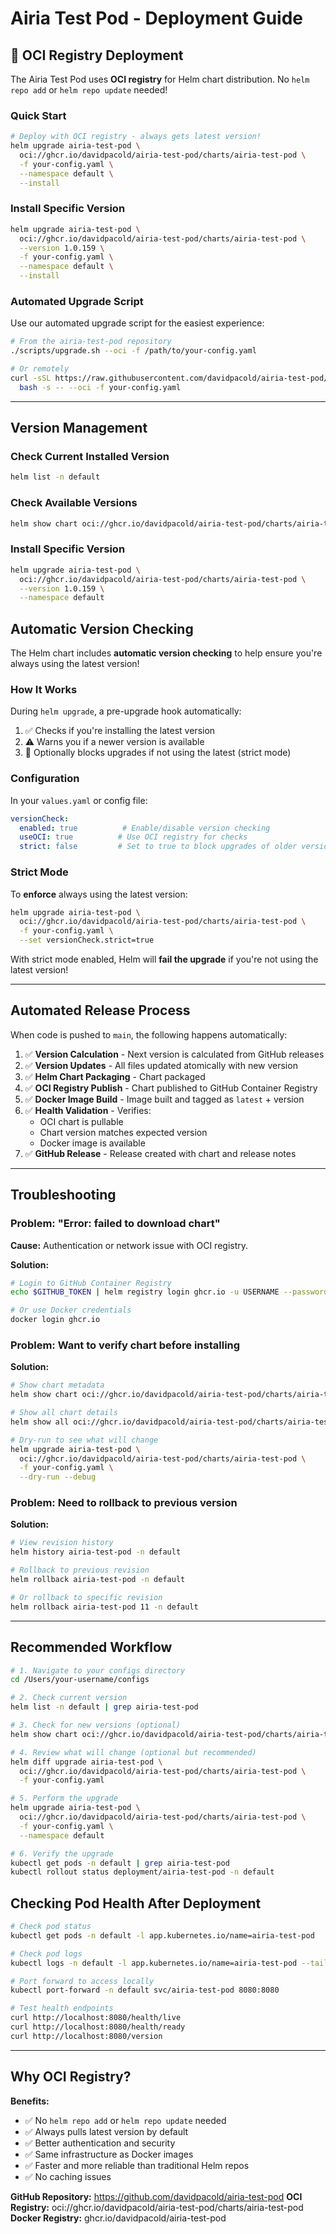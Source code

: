 # Airia Test Pod - Deployment Guide

## 🚀 OCI Registry Deployment

The Airia Test Pod uses **OCI registry** for Helm chart distribution. No `helm repo add` or `helm repo update` needed!

### Quick Start

```bash
# Deploy with OCI registry - always gets latest version!
helm upgrade airia-test-pod \
  oci://ghcr.io/davidpacold/airia-test-pod/charts/airia-test-pod \
  -f your-config.yaml \
  --namespace default \
  --install
```

### Install Specific Version

```bash
helm upgrade airia-test-pod \
  oci://ghcr.io/davidpacold/airia-test-pod/charts/airia-test-pod \
  --version 1.0.159 \
  -f your-config.yaml \
  --namespace default \
  --install
```

### Automated Upgrade Script

Use our automated upgrade script for the easiest experience:

```bash
# From the airia-test-pod repository
./scripts/upgrade.sh --oci -f /path/to/your-config.yaml

# Or remotely
curl -sSL https://raw.githubusercontent.com/davidpacold/airia-test-pod/main/scripts/upgrade.sh | \
  bash -s -- --oci -f your-config.yaml
```

---

## Version Management

### Check Current Installed Version

```bash
helm list -n default
```

### Check Available Versions

```bash
helm show chart oci://ghcr.io/davidpacold/airia-test-pod/charts/airia-test-pod
```

### Install Specific Version

```bash
helm upgrade airia-test-pod \
  oci://ghcr.io/davidpacold/airia-test-pod/charts/airia-test-pod \
  --version 1.0.159 \
  --namespace default
```

## Automatic Version Checking

The Helm chart includes **automatic version checking** to help ensure you're always using the latest version!

### How It Works

During `helm upgrade`, a pre-upgrade hook automatically:
1. ✅ Checks if you're installing the latest version
2. ⚠️ Warns you if a newer version is available
3. 🚫 Optionally blocks upgrades if not using the latest (strict mode)

### Configuration

In your `values.yaml` or config file:

```yaml
versionCheck:
  enabled: true          # Enable/disable version checking
  useOCI: true          # Use OCI registry for checks
  strict: false         # Set to true to block upgrades of older versions
```

### Strict Mode

To **enforce** always using the latest version:

```bash
helm upgrade airia-test-pod \
  oci://ghcr.io/davidpacold/airia-test-pod/charts/airia-test-pod \
  -f your-config.yaml \
  --set versionCheck.strict=true
```

With strict mode enabled, Helm will **fail the upgrade** if you're not using the latest version!

---

## Automated Release Process

When code is pushed to `main`, the following happens automatically:

1. ✅ **Version Calculation** - Next version is calculated from GitHub releases
2. ✅ **Version Updates** - All files updated atomically with new version
3. ✅ **Helm Chart Packaging** - Chart packaged
4. ✅ **OCI Registry Publish** - Chart published to GitHub Container Registry
5. ✅ **Docker Image Build** - Image built and tagged as `latest` + version
6. ✅ **Health Validation** - Verifies:
   - OCI chart is pullable
   - Chart version matches expected version
   - Docker image is available
7. ✅ **GitHub Release** - Release created with chart and release notes

---

## Troubleshooting

### Problem: "Error: failed to download chart"

**Cause:** Authentication or network issue with OCI registry.

**Solution:**
```bash
# Login to GitHub Container Registry
echo $GITHUB_TOKEN | helm registry login ghcr.io -u USERNAME --password-stdin

# Or use Docker credentials
docker login ghcr.io
```

### Problem: Want to verify chart before installing

**Solution:**
```bash
# Show chart metadata
helm show chart oci://ghcr.io/davidpacold/airia-test-pod/charts/airia-test-pod

# Show all chart details
helm show all oci://ghcr.io/davidpacold/airia-test-pod/charts/airia-test-pod

# Dry-run to see what will change
helm upgrade airia-test-pod \
  oci://ghcr.io/davidpacold/airia-test-pod/charts/airia-test-pod \
  -f your-config.yaml \
  --dry-run --debug
```

### Problem: Need to rollback to previous version

**Solution:**
```bash
# View revision history
helm history airia-test-pod -n default

# Rollback to previous revision
helm rollback airia-test-pod -n default

# Or rollback to specific revision
helm rollback airia-test-pod 11 -n default
```

---

## Recommended Workflow

```bash
# 1. Navigate to your configs directory
cd /Users/your-username/configs

# 2. Check current version
helm list -n default | grep airia-test-pod

# 3. Check for new versions (optional)
helm show chart oci://ghcr.io/davidpacold/airia-test-pod/charts/airia-test-pod

# 4. Review what will change (optional but recommended)
helm diff upgrade airia-test-pod \
  oci://ghcr.io/davidpacold/airia-test-pod/charts/airia-test-pod \
  -f your-config.yaml

# 5. Perform the upgrade
helm upgrade airia-test-pod \
  oci://ghcr.io/davidpacold/airia-test-pod/charts/airia-test-pod \
  -f your-config.yaml \
  --namespace default

# 6. Verify the upgrade
kubectl get pods -n default | grep airia-test-pod
kubectl rollout status deployment/airia-test-pod -n default
```

## Checking Pod Health After Deployment

```bash
# Check pod status
kubectl get pods -n default -l app.kubernetes.io/name=airia-test-pod

# Check pod logs
kubectl logs -n default -l app.kubernetes.io/name=airia-test-pod --tail=100

# Port forward to access locally
kubectl port-forward -n default svc/airia-test-pod 8080:8080

# Test health endpoints
curl http://localhost:8080/health/live
curl http://localhost:8080/health/ready
curl http://localhost:8080/version
```

---

## Why OCI Registry?

**Benefits:**
- ✅ No `helm repo add` or `helm repo update` needed
- ✅ Always pulls latest version by default
- ✅ Better authentication and security
- ✅ Same infrastructure as Docker images
- ✅ Faster and more reliable than traditional Helm repos
- ✅ No caching issues

**GitHub Repository:** https://github.com/davidpacold/airia-test-pod
**OCI Registry:** oci://ghcr.io/davidpacold/airia-test-pod/charts/airia-test-pod
**Docker Registry:** ghcr.io/davidpacold/airia-test-pod
